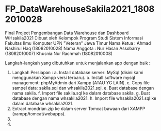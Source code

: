 # FP_DataWarehouseSakila2021_18082010028
Final Project Pengembangan Data Warehouse dan Dashboard WHsakila2021
Dibuat oleh Kelompok 
Program Studi Sistem Informasi
Fakultas Ilmu Komputer
UPN "Veteran" Jawa Timur
Nama Ketua :
Ahmad Nashirul Haq (18082010028)
Nama Anggota :
Nur Hasan Assobarry (18082010007)
Khusnia Nur Rachmah (18082010008)

Langkah-langkah yang dibutuhkan untuk menjalankan app dengan baik :
1. Langkah Persiapan :
  a. Install database server: MySql (disini kami menggunakan Xampp versi terbaru).
  b. Install software mysql management: phpMyAdmin dari Xampp (ATAU YG LAIN).
  c. Copy file sampel data: sakila.sql dan whsakila2021.sql.
  e. Buat database dengan nama sakila.
  f. Import file sakila.sql ke dalam database sakila.
  g. Buat database dengan nama whsakila2021.
  h. Import file whsakila2021.sql ke dalam database whsakila2021.
2. Extract mondrian.zip ke dalam server Tomcat bawaan dari XAMPP (xampp/tomcat/webapps).
3. 
4. 
